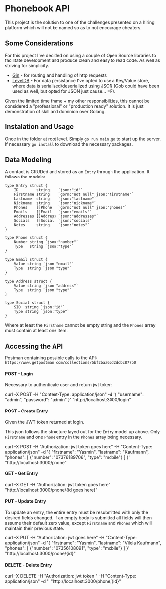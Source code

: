 # Phonebook API

This project is the solution to one of the challenges presented on a hiring platform which will not be named so as to not encourage cheaters.

## Some Considerations

For this project I've decided on using a couple of Open Source libraries to facilitate development and produce clean and easy to read code. As well as striving for simplicity.
- [Gin](https://github.com/gin-gonic/gin) - for routing and handling of http requests
- [LevelDB](https://github.com/syndtr/goleveldb) - For data persistance I've opted to use a Key/Value store, where data is serialized/deserialized using JSON (Gob could have been used as well, but opted for JSON just cause... =P).

Given the limited time frame + my other responsibilities, this cannot be considered a "professional" or "production ready" solution. It is just demonstration of skill and dominion over Golang.

## Instalation and Usage

Once in the folder at root level. Simply `go run main.go` to start up the server. If necessary `go install` to download the necessary packages.

## Data Modeling

A contact is CRUDed and stored as an `Entry` through the application. It follows the models:

```
type Entry struct {
	ID        string    `json:"id"`
	Firstname string    `gorm:"not null" json:"firstname"`
	Lastname  string    `json:"lastname"`
	Nickname  string    `json:"nickname"`
	Phones    []Phone   `gorm:"not null" json:"phones"`
	Emails    []Email   `json:"emails"`
	Addresses []Address `json:"addresses"`
	Socials   []Social  `json:"socials"`
	Notes     string    `json:"notes"`
}

type Phone struct {
	Number string `json:"number"`
	Type   string `json:"type"`
}

type Email struct {
	Value string `json:"email"`
	Type  string `json:"type"`
}

type Address struct {
	Value string `json:"address"`
	Type  string `json:"type"`
}

type Social struct {
	SID  string `json:"id"`
	Type string `json:"type"`
}
```

Where at least the `Firstname` cannot be empty string and the `Phones` array must contain at least one item.

## Accessing the API

Postman containing possible calls to the API:
`https://www.getpostman.com/collections/5bf2baa67d2dcbc877b0`


#### POST - Login
Necessary to authenticate user and return jwt token:

curl -X POST -H "Content-Type: application/json" -d '{
"username": "admin",
"password": "admin"
}' "http://localhost:3000/login"

#### POST - Create Entry
Given the JWT token returned at login.

This json follows the structure layed out for the `Entry` model up above. Only `Firstname` and one `Phone` entry in the `Phones` array being necessary.

curl -X POST -H "Authorization: jwt token goes here" -H "Content-Type: application/json"  -d '{
	"firstname": "Yasmin",
	"lastname": "Kaufmann",
	"phones": [
		{"number": "07376189706", "type": "mobile"}
	]
}' "http://localhost:3000/phone"

#### GET - Get Entry

curl -X GET -H "Authorization: jwt token goes here" "http://localhost:3000/phone/{id goes here}"

#### PUT - Update Entry

To update an entry, the entire entry must be resubmitted with only the desired fields changed. If an empty body is submitted all fields will then assume their default zero value, except `Firstname` and `Phones` which will maintain their previous state.

curl -X PUT -H "Authorization: jwt goes here" -H "Content-Type: application/json" -d '{
	"firstname": "Yasmin",
	"lastname": "Vilela Kaufmann",
	"phones": [
		{"number": "07356108091", "type": "mobile"}
	]
}' "http://localhost:3000/phone/{id}"

#### DELETE - Delete Entry

curl -X DELETE -H "Authorization: jwt token " -H "Content-Type: application/json" -d '' "http://localhost:3000/phone/{id}"
